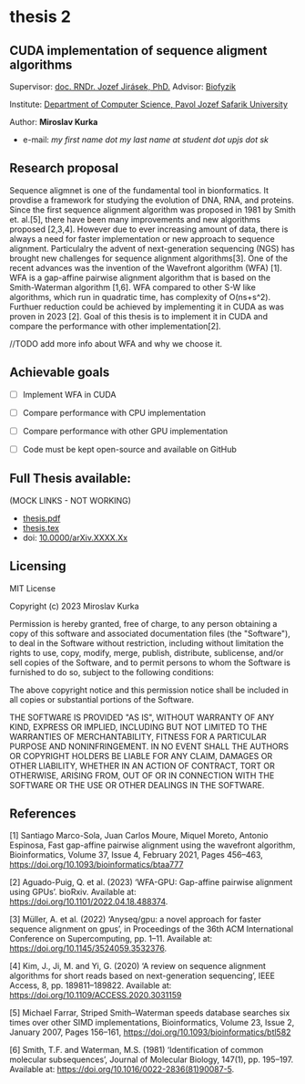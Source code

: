 

# thesis 2 


## CUDA implementation of sequence aligment algorithms 

  Supervisor: [doc. RNDr. Jozef Jirásek, PhD.](https://www.upjs.sk/PF/zamestnanec/jozef.jirasek/)
  Advisor: [Biofyzik](www.biofyzika.sk)

Institute: [Department of Computer Science, Pavol Jozef Safarik University](https://ics.science.upjs.sk/)  
  
  Author: **Miroslav Kurka** 
- e-mail: _my first name dot my last name at student dot upjs dot sk_


## Research proposal 

Sequence aligmnet is one of the fundamental tool in bionformatics. It provdise a framework for studying the evolution of DNA, RNA, and proteins. Since the first sequence alignment algorithm was proposed in 1981 by Smith et. al.[5], there have been many improvements and new algorithms proposed [2,3,4]. However due to ever increasing amount of data, there is always a need for faster implementation or new approach to sequence alignment. Particulalry the advent of next-generation sequencing (NGS) has brought new challenges for sequence alignment algorithms[3]. One of the recent advances was the invention of the Wavefront algorithm (WFA) [1]. WFA is a gap-affine pairwise alignment algorithm that is based on the Smith-Waterman algorithm [1,6]. WFA compared to other S-W like algorithms, which run in quadratic time, has complexity of O(ns+s^2).  Furthuer reduction could be achieved by implementing it in CUDA as was proven in 2023 [2]. Goal of this thesis is to implement it in CUDA and compare the performance with other implementation[2].

//TODO add more info about WFA and why we choose it.

## Achievable goals

- [ ] Implement WFA in CUDA
- [ ] Compare performance with CPU implementation
- [ ] Compare performance with other GPU implementation 
- [ ] Code must be kept open-source and available on GitHub


## Full Thesis available:
(MOCK LINKS - NOT WORKING)
 - [thesis.pdf](thesis.pdf)
 - [thesis.tex](thesis.tex)
 - doi: [10.0000/arXiv.XXXX.Xx](google.com)

## Licensing 
MIT License

Copyright (c) 2023 Miroslav Kurka

Permission is hereby granted, free of charge, to any person obtaining a copy
of this software and associated documentation files (the "Software"), to deal
in the Software without restriction, including without limitation the rights
to use, copy, modify, merge, publish, distribute, sublicense, and/or sell
copies of the Software, and to permit persons to whom the Software is
furnished to do so, subject to the following conditions:

The above copyright notice and this permission notice shall be included in all
copies or substantial portions of the Software.

THE SOFTWARE IS PROVIDED "AS IS", WITHOUT WARRANTY OF ANY KIND, EXPRESS OR
IMPLIED, INCLUDING BUT NOT LIMITED TO THE WARRANTIES OF MERCHANTABILITY,
FITNESS FOR A PARTICULAR PURPOSE AND NONINFRINGEMENT. IN NO EVENT SHALL THE
AUTHORS OR COPYRIGHT HOLDERS BE LIABLE FOR ANY CLAIM, DAMAGES OR OTHER
LIABILITY, WHETHER IN AN ACTION OF CONTRACT, TORT OR OTHERWISE, ARISING FROM,
OUT OF OR IN CONNECTION WITH THE SOFTWARE OR THE USE OR OTHER DEALINGS IN THE
SOFTWARE.

## References 


[1] Santiago Marco-Sola, Juan Carlos Moure, Miquel Moreto, Antonio Espinosa, Fast gap-affine pairwise alignment using the wavefront algorithm, Bioinformatics, Volume 37, Issue 4, February 2021, Pages 456–463, https://doi.org/10.1093/bioinformatics/btaa777

[2] Aguado-Puig, Q. et al. (2023) ‘WFA-GPU: Gap-affine pairwise alignment using GPUs’. bioRxiv. Available at: https://doi.org/10.1101/2022.04.18.488374.


[3] Müller, A. et al. (2022) ‘Anyseq/gpu: a novel approach for faster sequence alignment on gpus’, in Proceedings of the 36th ACM International Conference on Supercomputing, pp. 1–11. Available at: https://doi.org/10.1145/3524059.3532376.

[4] Kim, J., Ji, M. and Yi, G. (2020) ‘A review on sequence alignment algorithms for short reads based on next-generation sequencing’, IEEE Access, 8, pp. 189811–189822. Available at: https://doi.org/10.1109/ACCESS.2020.3031159

[5] Michael Farrar, Striped Smith–Waterman speeds database searches six times over other SIMD implementations, Bioinformatics, Volume 23, Issue 2, January 2007, Pages 156–161, https://doi.org/10.1093/bioinformatics/btl582

[6] Smith, T.F. and Waterman, M.S. (1981) ‘Identification of common molecular subsequences’, Journal of Molecular Biology, 147(1), pp. 195–197. Available at: https://doi.org/10.1016/0022-2836(81)90087-5.



